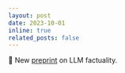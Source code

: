 ```yaml
---
layout: post
date: 2023-10-01
inline: true
related_posts: false
---
```


:page_facing_up: New <a href='https://arxiv.org/abs/2310.03214'>preprint</a> on LLM factuality.

